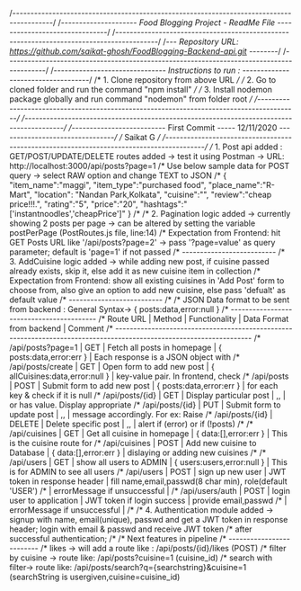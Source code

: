 /*-----------------------------------------------------------------------------------------*/
/*---------------------	Food Blogging Project - ReadMe File -------------------------------*/
/*-----------------------------------------------------------------------------------------*/
/*--- Repository URL: https://github.com/saikat-ghosh/FoodBlogging-Backend-api.git --------*/
/*-----------------------------------------------------------------------------------------*/
/*------------------------------- Instructions to run : -----------------------------------*/
/* 1.	Clone repository from above URL													   */
/* 2.	Go to cloned folder and run the command "npm install"							   */
/* 3.	Install nodemon package globally and run command "nodemon" from folder root	       */
/*-----------------------------------------------------------------------------------------*/
/*-----------------------------------------------------------------------------------------*/
/*-------------------------- First Commit ----- 12/11/2020 --------------------------------*/
/* 										Saikat G 										   */
/*-----------------------------------------------------------------------------------------*/
/* 1. Post api added : GET/POST/UPDATE/DELETE routes added -> test it using Postman -> URL: http://localhost:3000/api/posts?page=1
/*    Use below sample data for POST query -> select RAW option and change TEXT  to JSON
/*    {
		"item_name":"maggi",
		"item_type":"purchased food",
		"place_name":"R-Mart",
		"location": "Nandan Park,Kolkata",
		"cuisine":"",
		"review":"cheap price!!!.",
		"rating":"5",
		"price":"20",
		"hashtags":"['instantnoodles','cheapPrice']"
	  }
/*
/* 2. Pagination logic added -> currently showing 2 posts per page -> can be altered by setting the variable postPerPage (PostRoutes.js file, line:14)
/*    Expectation from Frontend: hit GET Posts URL like '/api/posts?page=2' -> pass '?page=value' as query parameter; default is 'page=1' if not passed
/*    --------------------------
/* 3. AddCuisine logic added -> while adding new post, if cuisine passed already exists, skip it, else add it as new cuisine item in collection
/*    Expectation from Frontend: show all existing cuisines in 'Add Post' form to choose from, also give an option to add new cuisine, else pass 'defualt' as default value
/*    --------------------------
/*
/*	  JSON Data format to be sent from backend : General Syntax-> { posts:data,error:null }
/*    -----------------------------------------
/*	  		Route URL	| Method | 		  Functionality 	   | 	Data Format from backend	    | Comment
/*    --------------------------------------------------------------------------------------------------------------------
/*	  /api/posts?page=1	| 	GET	 | Fetch all posts in homepage |  { posts:data,error:err }  		| Each response is a JSON object with
/*	  /api/posts/create	|   GET  | Open form to add new post   |  { allCuisines:data,error:null }	| key-value pair. In frontend, check
/*	  /api/posts 		|   POST | Submit form to add new post |  { posts:data,error:err } 			| for each key & check if it is null
/*	  /api/posts/{id}	| 	GET  | Display particular post 	   | 		,,							| or has value. Display appropriate
/*	  /api/posts/{id}	| 	PUT  | Submit form to update post  |  		,,							| message accordingly. For ex: Raise
/*	  /api/posts/{id}	| DELETE | Delete specific post 	   | 		,,							| alert if (error) or if (!posts)
/*
/*	  /api/cuisines 	| 	GET	 | Get all cuisine in homepage |  { data:[],error:err }  			| This is the cuisine route for 
/*	  /api/cuisines 	| 	POST | Add new cuisine to Database |  { data:[],error:err }  			| dislaying or adding new cuisines
/*
/*	  /api/users	 	| 	GET	 | show all users to ADMIN	   |  { users:users,error:null }		| This is for ADMIN to see all users 
/*	  /api/users	 	| 	POST | sign up new user 		   |  JWT token in response header		| fill name,email,passwd(8 char min), role(default 'USER')
/*															   |    errorMessage if unsuccessful	|
/*	  /api/users/auth	|   POST | login user to application   |  JWT token if login success		| provide email,passwd
/*															   |    errorMessage if unsuccessful	|
/*
/* 4. Authentication module added -> signup with name, email(unique), passwd and get a JWT token in response header; login with email & passwd and receive JWT token
/*    after successful authentication;
/*
/*		Next features in pipeline
/*      -------------------------
/*      likes -> will add a route like : /api/posts/{id}/likes 		(POST)
/*      filter by cuisine -> route like: /api/posts?cuisine=1  		(cuisine_id)
/*      search with filter-> route like: /api/posts/search?q={searchstring}&cuisine=1       (searchString is usergiven,cuisine=cuisine_id)
